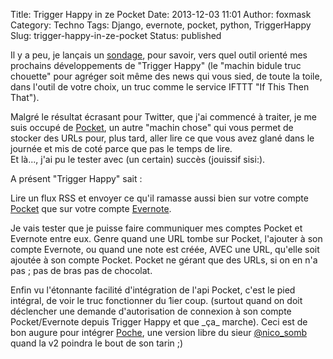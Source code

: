 Title: Trigger Happy in ze Pocket
Date: 2013-12-03 11:01
Author: foxmask
Category: Techno
Tags: Django, evernote, pocket, python, TriggerHappy
Slug: trigger-happy-in-ze-pocket
Status: published

Il y a peu, je lançais un
[sondage](/post/2013/07/13/sondage-quels-services-utilisez-vous-le-plus/ "Sondage : quels services utilisez vous le plus ?"),
pour savoir, vers quel outil orienté mes prochains développements de
"Trigger Happy" (le "machin bidule truc chouette" pour agréger soit même
des news qui vous sied, de toute la toile, dans l'outil de votre choix,
un truc comme le service IFTTT "If This Then That").

Malgré le résultat écrasant pour Twitter, que j'ai commencé à traiter,
je me suis occupé de [Pocket](http://getpocket.com/), un autre "machin
chose" qui vous permet de stocker des URLs pour, plus tard, aller lire
ce que vous avez glané dans le journée et mis de coté parce que pas le
temps de lire.  
Et là..., j'ai pu le tester avec (un certain) succès (jouissif sisi:).

A présent "Trigger Happy" sait :

Lire un flux RSS et envoyer ce qu'il ramasse aussi bien sur votre compte
[Pocket](http://getpocket.com/) que sur votre compte
[Evernote](https://evernote.com/).

Je vais tester que je puisse faire communiquer mes comptes Pocket et
Evernote entre eux. Genre quand une URL tombe sur Pocket, l'ajouter à
son compte Evernote, ou quand une note est créée, AVEC une URL, qu'elle
soit ajoutée à son compte Pocket. Pocket ne gérant que des URLs, si on
en n'a pas ; pas de bras pas de chocolat.

Enfin vu l'étonnante facilité d'intégration de l'api Pocket, c'est le
pied intégral, de voir le truc fonctionner du 1ier coup. (surtout quand
on doit déclencher une demande d'autorisation de connexion à son compte
Pocket/Evernote depuis Trigger Happy et que \_ça\_ marche). Ceci est de
bon augure pour intégrer [Poche](http://www.inthepoche.com/), une
version libre du sieur [@nico\_somb](https://twitter.com/nico_somb)
quand la v2 poindra le bout de son tarin ;)

